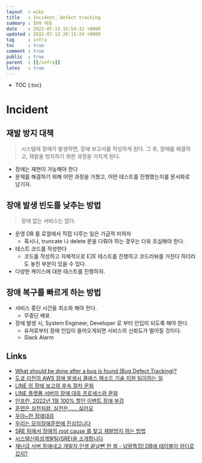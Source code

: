 ```yaml
---
layout  : wiki
title   : Incident, Defect tracking
summary : 장애 대응
date    : 2022-07-13 15:54:32 +0900
updated : 2022-07-13 20:15:24 +0900
tag     : infra
toc     : true
comment : true
public  : true
parent  : [[/infra]]
latex   : true
---
```

* TOC
{:toc}
 
# Incident

## 재발 방지 대책

> 시스템에 장애가 발생하면, 장애 보고서를 작성하게 된다. 그 후, 장애를 해결하고, 재발을 방지하기 위한 과정을 거치게 된다.

- 장애는 재현이 가능해야 한다
- 문제를 해결하기 위해 어떤 과정을 거쳤고, 어떤 테스트를 진행했는지를 문서화로 남기자.

## 장애 발생 빈도를 낮추는 방법

> 장애 없는 서비스는 없다.

- 운영 DB 를 로컬에서 직접 다루는 일은 가급적 피하자
  - 혹시나, truncate 나 delete 문을 다뤄야 하는 경우는 더욱 조심해야 한다.
- 테스트 코드를 작성한다
  - 코드를 작성하고 자체적으로 E2E 테스트를 진행하고 코드리뷰를 거친다 하더라도 놓친 부분이 있을 수 있다.
- 다양한 케이스에 대한 테스트를 진행하자.

## 장애 복구를 빠르게 하는 방법

- 서비스 중단 시간을 최소화 해야 한다.
  - 무중단 배포
- 장애 발생 시, System Engineer, Developer 로 부터 인입이 되도록 해야 한다.
  - 유저로부터 장애 인입이 들어오게되면 서비스의 신뢰도가 떨어질 것이다.
  - Slack Alarm

## Links

- [What should be done after a bug is found (Bug Defect Tracking)?](https://www.softwaretestingclass.com/what-should-be-done-after-a-bug-is-found/)
- [도쿄 리전의 AWS 장애 발생시 클래스 메소드 기술 지원 팀이하는 일](https://dev.classmethod.jp/articles/technical-support-aws-failure-launch01/)
- [LINE 의 장애 보고와 후속 절차 문화](https://engineering.linecorp.com/ko/blog/line-failure-reporting-and-follow-up-process-culture/)
- [LINE 플랫폼 서버의 장애 대응 프로세스와 문화](https://engineering.linecorp.com/ko/blog/line-platform-server-outage-process-and-dev-culture/)
- [인프런, 2022년 1월 100% 할인 이벤트 장애 부검](https://tech.inflab.com/202201-event-postmortem/)
- [훈련은 실전처럼, 실전은…… 싫어요](https://story.baemin.com/2663/)
- [우아~한 장애대응](https://techblog.woowahan.com/4886/)
- [우리는 모의장애훈련에 진심입니다](https://techblog.woowahan.com/6557/)
- [SRE 팀에서 장애의 root cause 를 찾고 재발방지 하는 방법](https://techblog.woowahan.com/2700/)
- [시스템신뢰성개발팀(SRE)을 소개합니다](https://techblog.woowahan.com/2716/)
- [재난급 서버 장애내고 개발자 인생 끝날뻔 한 썰 - 납량특집! DB에 테이블이 어디로 갔지?](https://www.youtube.com/watch?v=SWZcrdmmLEU)